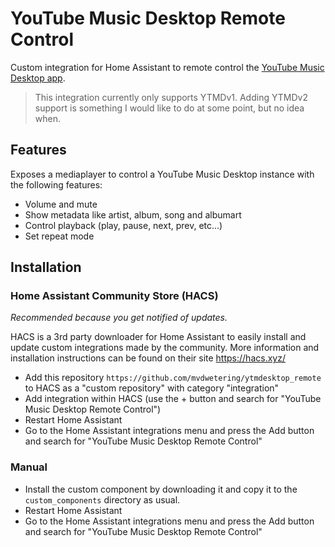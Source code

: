 # YouTube Music Desktop Remote Control

Custom integration for Home Assistant to remote control the [YouTube Music Desktop app](https://ytmdesktop.app/).

> This integration currently only supports YTMDv1. Adding YTMDv2 support is something I would like to do at some point, but no idea when.

## Features

Exposes a mediaplayer to control a YouTube Music Desktop instance with the following features:

* Volume and mute
* Show metadata like artist, album, song and albumart
* Control playback (play, pause, next, prev, etc...)
* Set repeat mode

## Installation

### Home Assistant Community Store (HACS)

*Recommended because you get notified of updates.*

HACS is a 3rd party downloader for Home Assistant to easily install and update custom integrations made by the community. More information and installation instructions can be found on their site https://hacs.xyz/

* Add this repository `https://github.com/mvdwetering/ytmdesktop_remote` to HACS as a "custom repository" with category "integration"
* Add integration within HACS (use the + button and search for "YouTube Music Desktop Remote Control")
* Restart Home Assistant
* Go to the Home Assistant integrations menu and press the Add button and search for "YouTube Music Desktop Remote Control"

### Manual

* Install the custom component by downloading it and copy it to the `custom_components` directory as usual.
* Restart Home Assistant
* Go to the Home Assistant integrations menu and press the Add button and search for "YouTube Music Desktop Remote Control"
